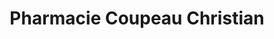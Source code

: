 ---
title: "Pharmacie Coupeau Christian"
url: /argentre/pharmacie-coupeau-christian/
shop: chimiste
---